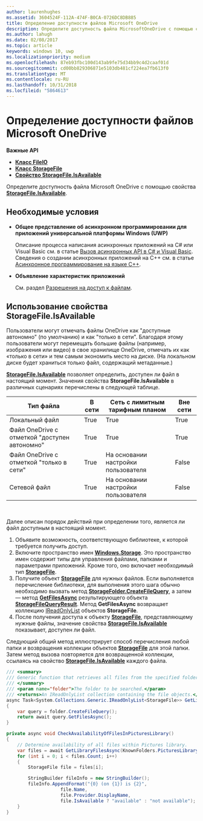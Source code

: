 ```yaml
---
author: laurenhughes
ms.assetid: 3604524F-112A-474F-B0CA-0726DC8DB885
title: Определение доступности файлов Microsoft OneDrive
description: Определите доступность файла MicrosoftOneDrive с помощью свойства StorageFile.IsAvailable.
ms.author: lahugh
ms.date: 02/08/2017
ms.topic: article
keywords: windows 10, uwp
ms.localizationpriority: medium
ms.openlocfilehash: 87eb93fbc100d143ab9fe75d34bb9c4d2caaf01d
ms.sourcegitcommit: cd00bb829306871e5103db481cf224ea7fb613f0
ms.translationtype: MT
ms.contentlocale: ru-RU
ms.lasthandoff: 10/31/2018
ms.locfileid: "5864613"
---
```

# <a name="determining-availability-of-microsoft-onedrive-files"></a>Определение доступности файлов Microsoft OneDrive


**Важные API**

-   [**Класс FileIO**](https://msdn.microsoft.com/library/windows/apps/Hh701440)
-   [**Класс StorageFile**](https://msdn.microsoft.com/library/windows/apps/BR227171)
-   [**Свойство StorageFile.IsAvailable**](https://msdn.microsoft.com/library/windows/apps/windows.storage.storagefile.isavailable.aspx)

Определите доступность файла Microsoft OneDrive с помощью свойства [**StorageFile.IsAvailable**](https://msdn.microsoft.com/library/windows/apps/windows.storage.storagefile.isavailable.aspx).

## <a name="prerequisites"></a>Необходимые условия

-   **Общее представление об асинхронном программировании для приложений универсальной платформы Windows (UWP)**

    Описание процесса написания асинхронных приложений на C# или Visual Basic см. в статье [Вызов асинхронных API в C# и Visual Basic](https://msdn.microsoft.com/library/windows/apps/Mt187337). Сведения о создании асинхронных приложений на C++ см. в статье [Асинхронное программирование на языке C++](https://msdn.microsoft.com/library/windows/apps/Mt187334).

-   **Объявление характеристик приложений**

    См. раздел [Разрешения на доступ к файлам](file-access-permissions.md).

## <a name="using-the-storagefileisavailable-property"></a>Использование свойства StorageFile.IsAvailable

Пользователи могут отмечать файлы OneDrive как "доступные автономно" (по умолчанию) и как "только в сети". Благодаря этому пользователи могут перемещать большие файлы (например, изображения или видео) в свое хранилище OneDrive, отмечать их как «только в сети» и тем самым экономить место на диске. (На локальном диске будет храниться только файл, содержащий метаданные.)

[**StorageFile.IsAvailable**](https://msdn.microsoft.com/library/windows/apps/windows.storage.storagefile.isavailable.aspx) позволяет определить, доступен ли файл в настоящий момент. Значения свойства **StorageFile.IsAvailable** в различных сценариях перечислены в следующей таблице.

| Тип файла                              | В сети | Сеть с лимитным тарифным планом        | Вне сети |
|-------------------------------------------|--------|------------------------|---------|
| Локальный файл                                | True   | True                   | True    |
| Файл OneDrive с отметкой "доступен автономно" | True   | True                   | True    |
| Файл OneDrive с отметкой "только в сети"       | True   | На основании настройки пользователя | False   |
| Сетевой файл                              | True   | На основании настройки пользователя | False   |

 

Далее описан порядок действий при определении того, является ли файл доступным в настоящий момент.

1.  Объявите возможность, соответствующую библиотеке, к которой требуется получить доступ.
2.  Включите пространство имен [**Windows.Storage**](https://msdn.microsoft.com/library/windows/apps/BR227346). Это пространство имен содержит типы для управления файлами, папками и параметрами приложений. Кроме того, оно включает необходимый тип [**StorageFile**](https://msdn.microsoft.com/library/windows/apps/BR227171).
3.  Получите объект [**StorageFile**](https://msdn.microsoft.com/library/windows/apps/BR227171) для нужных файлов. Если выполняется перечисление библиотеки, для выполнения этого шага обычно необходимо вызвать метод [**StorageFolder.CreateFileQuery**](https://msdn.microsoft.com/library/windows/apps/BR227252), а затем — метод [**GetFilesAsync**](https://msdn.microsoft.com/library/windows/apps/br227276.aspx) результирующего объекта [**StorageFileQueryResult**](https://msdn.microsoft.com/library/windows/apps/BR208046). Метод **GetFilesAsync** возвращает коллекцию [IReadOnlyList](http://go.microsoft.com/fwlink/p/?LinkId=324970) объектов **StorageFile**.
4.  После получения доступа к объекту [**StorageFile**](https://msdn.microsoft.com/library/windows/apps/BR227171), представляющему нужные файлы, значение свойства [**StorageFile.IsAvailable**](https://msdn.microsoft.com/library/windows/apps/windows.storage.storagefile.isavailable.aspx) показывает, доступен ли файл.

Следующий общий метод иллюстрирует способ перечисления любой папки и возвращения коллекции объектов [**StorageFile**](https://msdn.microsoft.com/library/windows/apps/BR227171) для этой папки. Затем метод вызова повторяется для возвращенной коллекции, ссылаясь на свойство [**StorageFile.IsAvailable**](https://msdn.microsoft.com/library/windows/apps/windows.storage.storagefile.isavailable.aspx) каждого файла.

```cs
/// <summary>
/// Generic function that retrieves all files from the specified folder.
/// </summary>
/// <param name="folder">The folder to be searched.</param>
/// <returns>An IReadOnlyList collection containing the file objects.</returns>
async Task<System.Collections.Generic.IReadOnlyList<StorageFile>> GetLibraryFilesAsync(StorageFolder folder)
{
    var query = folder.CreateFileQuery();
    return await query.GetFilesAsync();
}

private async void CheckAvailabilityOfFilesInPicturesLibrary()
{
    // Determine availability of all files within Pictures library.
    var files = await GetLibraryFilesAsync(KnownFolders.PicturesLibrary);
    for (int i = 0; i < files.Count; i++)
    {
        StorageFile file = files[i];

        StringBuilder fileInfo = new StringBuilder();
        fileInfo.AppendFormat("{0} (on {1}) is {2}",
                    file.Name,
                    file.Provider.DisplayName,
                    file.IsAvailable ? "available" : "not available");
    }
}
```
